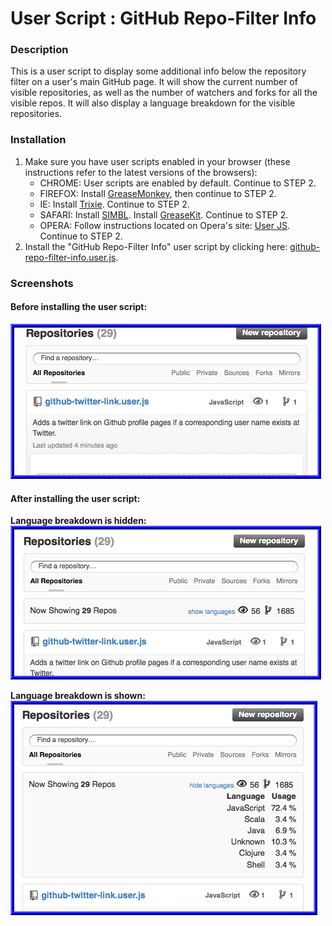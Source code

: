 User Script : GitHub Repo-Filter Info
=====================================

### Description ###

This is a user script to display some additional info below
the repository filter on a user's main GitHub page.  It will
show the current number of visible repositories, as well as the
number of watchers and forks for all the visible repos. It will
also display a language breakdown for the visible repositories.


### Installation ###

1. Make sure you have user scripts enabled in your browser (these instructions refer to the latest versions of the browsers):  
    * CHROME: User scripts are enabled by default. Continue to STEP 2.
    * FIREFOX: Install [GreaseMonkey](https://addons.mozilla.org/en-US/firefox/addon/greasemonkey/), then continue to STEP 2.
    * IE: Install [Trixie](http://www.bhelpuri.net/Trixie/). Continue to STEP 2.
    * SAFARI: Install [SIMBL](http://www.culater.net/software/SIMBL/SIMBL.php). Install [GreaseKit](http://8-p.info/greasekit/). Continue to STEP 2.
    * OPERA: Follow instructions located on Opera's site: [User JS](http://www.opera.com/docs/userjs/). Continue to STEP 2.
2. Install the "GitHub Repo-Filter Info" user script by clicking here: [github-repo-filter-info.user.js](https://github.com/skratchdot/github-repo-filter-info.user.js/raw/master/github-repo-filter-info.user.js).  

### Screenshots ###

#### Before installing the user script: ####

![Before Installation](https://github.com/skratchdot/github-repo-filter-info.user.js/raw/master/images/before.png)  

#### After installing the user script: ####

**Language breakdown is hidden:**  
![After Installation - Account exists](https://github.com/skratchdot/github-repo-filter-info.user.js/raw/master/images/after1.png)  

**Language breakdown is shown:**  
![After Installation - Account doesn't exist](https://github.com/skratchdot/github-repo-filter-info.user.js/raw/master/images/after2.png)  

  
